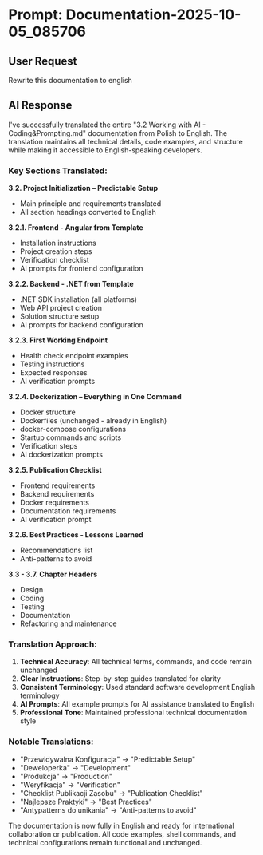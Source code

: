 # Prompt: Documentation-2025-10-05_085706

## User Request

Rewrite this documentation to english

## AI Response

I've successfully translated the entire "3.2 Working with AI - Coding&Prompting.md" documentation from Polish to English. The translation maintains all technical details, code examples, and structure while making it accessible to English-speaking developers.

### Key Sections Translated:

**3.2. Project Initialization – Predictable Setup**
- Main principle and requirements translated
- All section headings converted to English

**3.2.1. Frontend - Angular from Template**
- Installation instructions
- Project creation steps
- Verification checklist
- AI prompts for frontend configuration

**3.2.2. Backend - .NET from Template**
- .NET SDK installation (all platforms)
- Web API project creation
- Solution structure setup
- AI prompts for backend configuration

**3.2.3. First Working Endpoint**
- Health check endpoint examples
- Testing instructions
- Expected responses
- AI verification prompts

**3.2.4. Dockerization – Everything in One Command**
- Docker structure
- Dockerfiles (unchanged - already in English)
- docker-compose configurations
- Startup commands and scripts
- Verification steps
- AI dockerization prompts

**3.2.5. Publication Checklist**
- Frontend requirements
- Backend requirements
- Docker requirements
- Documentation requirements
- AI verification prompt

**3.2.6. Best Practices - Lessons Learned**
- Recommendations list
- Anti-patterns to avoid

**3.3 - 3.7. Chapter Headers**
- Design
- Coding
- Testing
- Documentation
- Refactoring and maintenance

### Translation Approach:

1. **Technical Accuracy**: All technical terms, commands, and code remain unchanged
2. **Clear Instructions**: Step-by-step guides translated for clarity
3. **Consistent Terminology**: Used standard software development English terminology
4. **AI Prompts**: All example prompts for AI assistance translated to English
5. **Professional Tone**: Maintained professional technical documentation style

### Notable Translations:

- "Przewidywalna Konfiguracja" → "Predictable Setup"
- "Deweloperka" → "Development"
- "Produkcja" → "Production"
- "Weryfikacja" → "Verification"
- "Checklist Publikacji Zasobu" → "Publication Checklist"
- "Najlepsze Praktyki" → "Best Practices"
- "Antypatterns do unikania" → "Anti-patterns to avoid"

The documentation is now fully in English and ready for international collaboration or publication. All code examples, shell commands, and technical configurations remain functional and unchanged.
